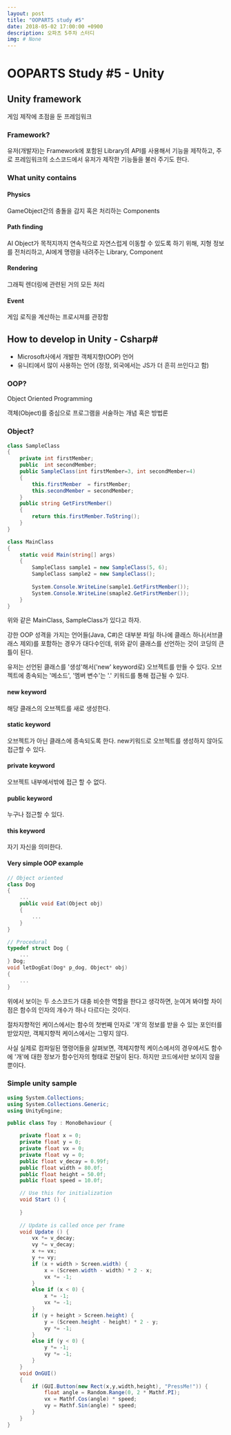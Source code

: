 ```yaml
---
layout: post
title: "OOPARTS study #5"
date: 2018-05-02 17:00:00 +0900
description: 오파츠 5주차 스터디
img: # None
---
```


# OOPARTS Study #5 - Unity



## Unity framework

게임 제작에 초점을 둔 프레임워크



### Framework?

유저(개발자)는 Framework에 포함된 Library의 API를 사용해서 기능을 제작하고, 주로 프레임워크의 소스코드에서 유저가 제작한 기능들을 불러 주기도 한다.



### What unity contains

#### Physics

GameObject간의 충돌을 감지 혹은 처리하는 Components

#### Path finding

AI Object가 목적지까지 연속적으로 자연스럽게 이동할 수 있도록 하기 위해, 지형 정보를 전처리하고, AI에게 명령을 내려주는 Library, Component

#### Rendering

그래픽 렌더링에 관련된 거의 모든 처리

#### Event

게임 로직을 계산하는 프로시져를 관장함



## How to develop in Unity - Csharp#

* Microsoft사에서 개발한 객체지향(OOP) 언어
* 유니티에서 많이 사용하는 언어 (정정, 외국에서는 JS가 더 흔히 쓰인다고 함)

### OOP?

Object Oriented Programming

객체(Object)를 중심으로 프로그램을 서술하는 개념 혹은 방법론

### Object?

```C#
class SampleClass
{
    private int firstMember;
    public  int secondMember;
    public SampleClass(int firstMember=3, int secondMember=4)
    {
        this.firstMember  = firstMember;
        this.secondMember = secondMember;
    }
    public string GetFirstMember()
    {
        return this.firstMember.ToString();
    }
}
```

```C#
class MainClass
{
    static void Main(string[] args)
    {
        SampleClass sample1 = new SampleClass(5, 6);
        SampleClass sample2 = new SampleClass();
        
        System.Console.WriteLine(sample1.GetFirstMember());
        System.Console.WriteLine(smaple2.GetFirstMember());
    }
}
```

위와 같은 MainClass, SampleClass가 있다고 하자.

강한 OOP 성격을 가지는 언어들(Java, C#)은 대부분 파일 하나에 클래스 하나(서브클래스 제외)를 포함하는 경우가 대다수인데, 위와 같이 클래스를 선언하는 것이 코딩의 큰 틀이 된다.

유저는 선언된 클래스를 '생성'해서('new' keyword로) 오브젝트를 만들 수 있다. 오브젝트에 종속되는 '메소드', '멤버 변수'는 '.' 키워드를 통해 접근될 수 있다.

#### new keyword

해당 클래스의 오브젝트를 새로 생성한다.

#### static keyword

오브젝트가 아닌 클래스에 종속되도록 한다. new키워드로 오브젝트를 생성하지 않아도 접근할 수 있다.

#### private keyword

오브젝트 내부에서밖에 접근 할 수 없다.

#### public keyword

누구나 접근할 수 있다.

#### this keyword

자기 자신을 의미한다.

#### Very simple OOP example

```C#
// Object oriented
class Dog
{
    ...
    public void Eat(Object obj)
    {
        ...
    }
}
```

```C
// Procedural
typedef struct Dog {
    ...
} Dog;
void letDogEat(Dog* p_dog, Object* obj)
{
    ...
}
```

위에서 보이는 두 소스코드가 대충 비슷한 역할을 한다고 생각하면, 눈여겨 봐야할 차이점은 함수의 인자의 개수가 하나 다르다는 것이다.

절차지향적인 케이스에서는 함수의 첫번째 인자로 '개'의 정보를 받을 수 있는 포인터를 받았지만, 객체지향적 케이스에서는 그렇지 않다.

사실 실제로 컴파일된 명령어들을 살펴보면, 객체지향적 케이스에서의 경우에서도 함수에 '개'에 대한 정보가 함수인자의 형태로 전달이 된다. 하지만 코드에서만 보이지 않을 뿐이다.

### Simple unity sample

```C#
using System.Collections;
using System.Collections.Generic;
using UnityEngine;

public class Toy : MonoBehaviour {

	private float x = 0;
	private float y = 0;
	private float vx = 0;
	private float vy = 0;
	public float v_decay = 0.99f;
	public float width = 80.0f;
	public float height = 50.0f;
	public float speed = 10.0f;

	// Use this for initialization
	void Start () {
		
	}
	
	// Update is called once per frame
	void Update () {
		vx *= v_decay;
		vy *= v_decay;
		x += vx;
		y += vy;
		if (x + width > Screen.width) {
			x = (Screen.width - width) * 2 - x;
			vx *= -1;
		}
		else if (x < 0) {
			x *= -1;
			vx *= -1;
		}
		if (y + height > Screen.height) {
			y = (Screen.height - height) * 2 - y;
			vy *= -1;
		}
		else if (y < 0) {
			y *= -1;
			vy *= -1;
		}
	}
	void OnGUI()
	{
		if (GUI.Button(new Rect(x,y,width,height), "PressMe!")) {
			float angle = Random.Range(0, 2 * Mathf.PI);
			vx = Mathf.Cos(angle) * speed;
			vy = Mathf.Sin(angle) * speed;
		}
	}
}
```



